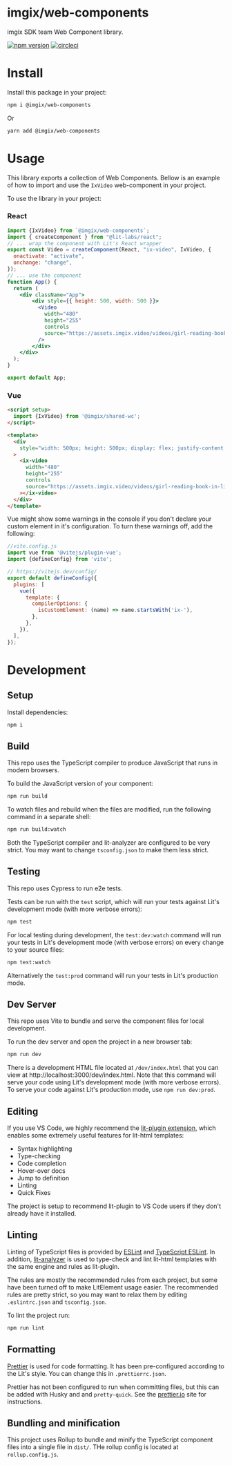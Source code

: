 # imgix/web-components

imgix SDK team Web Component library.

[![npm version](https://img.shields.io/npm/v/@imgix/web-components.svg)](https://www.npmjs.com/package/@imgix/web-components)
[![circleci](https://circleci.com/gh/imgix/web-components/tree/main.svg?style=shield&circle-token=ae497a4aade0e744c31dc29c97b967a8011ef8af)](https://circleci.com/gh/imgix/web-components/?branch=main)

# Install

Install this package in your project:

```bash
npm i @imgix/web-components
```

Or

```bash
yarn add @imgix/web-components
```

# Usage

This library exports a collection of Web Components. Bellow is an example of how
to import and use the `IxVideo` web-component in your project.

To use the library in your project:

### React

```jsx
import {IxVideo} from `@imgix/web-components`;
import { createComponent } from "@lit-labs/react";
// ... wrap the component with Lit's React wrapper
export const Video = createComponent(React, "ix-video", IxVideo, {
  onactivate: "activate",
  onchange: "change",
});
// ... use the component
function App() {
  return (
    <div className="App">
        <div style={{ height: 500, width: 500 }}>
          <Video
            width="480"
            height="255"
            controls
            source="https://assets.imgix.video/videos/girl-reading-book-in-library.mp4"
          />
        </div>
    </div>
  );
}

export default App;
```

### Vue

```html
<script setup>
  import {IxVideo} from '@imgix/shared-wc';
</script>

<template>
  <div
    style="width: 500px; height: 500px; display: flex; justify-content: center; margin: auto"
  >
    <ix-video
      width="480"
      height="255"
      controls
      source="https://assets.imgix.video/videos/girl-reading-book-in-library.mp4"
    ></ix-video>
  </div>
</template>
```

Vue might show some warnings in the console if you don't declare your custom
element in it's configuration. To turn these warnings off, add the following:

```js
//vite.config.js
import vue from '@vitejs/plugin-vue';
import {defineConfig} from 'vite';

// https://vitejs.dev/config/
export default defineConfig({
  plugins: [
    vue({
      template: {
        compilerOptions: {
          isCustomElement: (name) => name.startsWith('ix-'),
        },
      },
    }),
  ],
});
```

# Development

## Setup

Install dependencies:

```bash
npm i
```

## Build

This repo uses the TypeScript compiler to produce JavaScript that runs in modern browsers.

To build the JavaScript version of your component:

```bash
npm run build
```

To watch files and rebuild when the files are modified, run the following command in a separate shell:

```bash
npm run build:watch
```

Both the TypeScript compiler and lit-analyzer are configured to be very strict. You may want to change `tsconfig.json` to make them less strict.

## Testing

This repo uses Cypress to run e2e tests.

Tests can be run with the `test` script, which will run your tests against Lit's development mode (with more verbose errors):

```bash
npm test
```

For local testing during development, the `test:dev:watch` command will run your tests in Lit's development mode (with verbose errors) on every change to your source files:

```bash
npm test:watch
```

Alternatively the `test:prod` command will run your tests in Lit's production mode.

## Dev Server

This repo uses Vite to bundle and serve the component files for local development.

To run the dev server and open the project in a new browser tab:

```bash
npm run dev
```

There is a development HTML file located at `/dev/index.html` that you can view at http://localhost:3000/dev/index.html. Note that this command will serve your code using Lit's development mode (with more verbose errors). To serve your code against Lit's production mode, use `npm run dev:prod`.

## Editing

If you use VS Code, we highly recommend the [lit-plugin extension](https://marketplace.visualstudio.com/items?itemName=runem.lit-plugin), which enables some extremely useful features for lit-html templates:

- Syntax highlighting
- Type-checking
- Code completion
- Hover-over docs
- Jump to definition
- Linting
- Quick Fixes

The project is setup to recommend lit-plugin to VS Code users if they don't already have it installed.

## Linting

Linting of TypeScript files is provided by [ESLint](eslint.org) and [TypeScript ESLint](https://github.com/typescript-eslint/typescript-eslint). In addition, [lit-analyzer](https://www.npmjs.com/package/lit-analyzer) is used to type-check and lint lit-html templates with the same engine and rules as lit-plugin.

The rules are mostly the recommended rules from each project, but some have been turned off to make LitElement usage easier. The recommended rules are pretty strict, so you may want to relax them by editing `.eslintrc.json` and `tsconfig.json`.

To lint the project run:

```bash
npm run lint
```

## Formatting

[Prettier](https://prettier.io/) is used for code formatting. It has been pre-configured according to the Lit's style. You can change this in `.prettierrc.json`.

Prettier has not been configured to run when committing files, but this can be added with Husky and and `pretty-quick`. See the [prettier.io](https://prettier.io/) site for instructions.

## Bundling and minification

This project uses Rollup to bundle and minify the TypeScript component files
into a single file in `dist/`. THe rollup config is located at
`rollup.config.js`.
